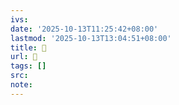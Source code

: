```yaml
---
ivs:
date: '2025-10-13T11:25:42+08:00'
lastmod: '2025-10-13T13:04:51+08:00'
title: 󰈫
url: 󰈫
tags: []
src:
note:
---
```

